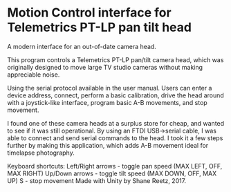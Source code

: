 Motion Control interface for Telemetrics PT-LP pan tilt head
==============

A modern interface for an out-of-date camera head.

This program controls a Telemetrics PT-LP pan/tilt camera head, which was originally designed
to move large TV studio cameras without making appreciable noise.

Using the serial protocol available in the user manual. Users can enter a device address, connect, 
perform a basic calibration, drive the head around with a joystick-like interface, program basic A-B movements, and stop movement.

I found one of these camera heads at a surplus store for cheap, and wanted to see if it was still operational.
By using an FTDI USB->serial cable, I was able to connect and send serial commands to the head. I took
it a few steps further by making this application, which adds A-B movement ideal for timelapse photography.

Keyboard shortcuts:
Left/Right arrows - toggle pan speed (MAX LEFT, OFF, MAX RIGHT)
Up/Down arrows - toggle tilt speed (MAX DOWN, OFF, MAX UP)
S - stop movement
Made with Unity by Shane Reetz, 2017.
